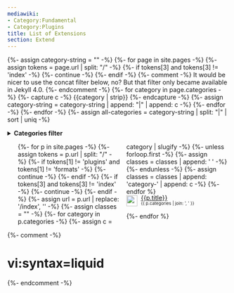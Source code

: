 ```yaml
---
mediawiki:
- Category:Fundamental
- Category:Plugins
title: List of Extensions
section: Extend
---
```

{%- assign category-string = "" -%}
{%- for page in site.pages -%}
  {%- assign tokens = page.url | split: "/" -%}
  {%- if tokens[3] and tokens[3] != 'index' -%} {%- continue -%} {%- endif -%}
  {%- comment -%}
  It would be nicer to use the concat filter below, no?
  But that filter only became available in Jekyll 4.0.
  {%- endcomment -%}
  {%- for category in page.categories -%}
    {%- capture c -%} {{category | strip}} {%- endcapture -%}
    {%- assign category-string = category-string | append: "|" | append: c -%}
  {%- endfor -%}
{%- endfor -%}
{%- assign all-categories = category-string | split: "|" | sort | uniq -%}

<script>
function allCheckboxes() {
  return document.getElementById('filter-checkboxes').querySelectorAll('input');
}
function hasClass(item, cls) {
  for (var i=0; i<item.classList.length; i++) {
    if (cls == item.classList[i]) return true;
  }
  return false;
}
function refreshVisibleItems() {
  var allMode = document.getElementById('filter-mode-all').checked;

  // Populate a hashset with the enabled categories.
  var catset = [];
  allCheckboxes().forEach(function(box) {
    if (box.checked) catset[box.id.replace('toggle-', 'category-')] = 1;
  });
  console.log('catset:');
  console.log(catset);
  for (var cat in catset) {
    console.log(`- ${cat}`);
  }
  console.log("and that's it");

  document.getElementById('list-of-extensions').querySelectorAll('li').forEach(function(item) {
    var enabled;
    if (allMode) {
      // Discern whether the item includes all checked categories.
      enabled = true;
      for (var cat in catset) {
        if (!hasClass(item, cat)) { enabled = false; break; }
      }
    }
    else {
      // Discern whether the item includes any checked category.
      enabled = false;
      for (var i=0; i<item.classList.length; i++) {
        if (item.classList[i] in catset) { enabled = true; break; }
      }
    }
    item.style.display = enabled ? 'block' : 'none';
  });
}
function toggleAllCategories(checked) {
  allCheckboxes().forEach(function(box) { box.checked = checked });
  refreshVisibleItems();
}
</script>
<style>
#filter-checkboxes {
  column-width: 8em;
}
#list-of-extensions {
  column-width: 15em;
  list-style: none;
}
#list-of-extensions img {
  vertical-align: middle;
}
#list-of-extensions li {
  padding-bottom: 1em;
  align-items: center;
  line-height: 0.9em;
  overflow: hidden;
  text-overflow: ellipsis;
  white-space: nowrap;
}
#list-of-extensions li div {
  display: inline-block;
  vertical-align: middle;
  padding-left: 0.3em;
}
#list-of-extensions .categories {
  font-size: 0.7em;
  white-space: normal;
}
</style>
<details id="categories-filter" class="shadowed-box">
  <summary><b>Categories filter</b></summary>
  <div id="filter-container">
    <div id="filter-buttons">
      <button onclick="toggleAllCategories(true)">Select all</button>
      <button onclick="toggleAllCategories(false)">Select none</button>
      <input type="radio" id="filter-mode-all" name="mode" value="all" onchange="refreshVisibleItems()">
      <label for="filter-mode-all">All</label>
      <input type="radio" id="filter-mode-any" name="mode" value="any" checked onchange="refreshVisibleItems()">
      <label for="filter-mode-any">Any</label>
    </div>
    <div id="filter-checkboxes">
    {%- for category in all-categories -%}
      {%- if category == "" -%} {%- continue -%} {%- endif %}
      {%- assign c = category | slugify -%}
      <input type="checkbox" id="toggle-{{c}}" name="{{category}}" checked onchange="refreshVisibleItems()">
      <label for="toggle-{{c}}">{{category}}</label><br>
    {%- endfor %}
    </div>
  </div>
</details>

<ul id="list-of-extensions">
{%- for p in site.pages -%}
  {%- assign tokens = p.url | split: "/" -%}
  {%- if tokens[1] != 'plugins' and tokens[1] != 'formats' -%} {%- continue -%} {%- endif -%}
  {%- if tokens[3] and tokens[3] != 'index' -%} {%- continue -%} {%- endif -%}
  {%- assign url = p.url | replace: '/index', '' -%}
  {%- assign classes = "" -%}
  {%- for category in p.categories -%}
    {%- assign c = category | slugify -%}
    {%- unless forloop.first -%} {%- assign classes = classes | append: ' ' -%} {%- endunless -%}
    {%- assign classes = classes | append: 'category-' | append: c -%}
  {%- endfor %}
  <li class="{{classes}}">
    <img src="{{p.icon}}" height=25>
    <div>
      <a href="{{url}}">{{p.title}}</a><br>
      <span class="categories">{{ p.categories | join: ', ' }}</span>
    </div>
  </li>
{%- endfor %}
</ul>

{%- comment -%}
# vi:syntax=liquid
{%- endcomment -%}
